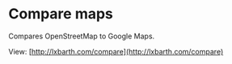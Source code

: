 # Compare maps

Compares OpenStreetMap to Google Maps.

View: [http://lxbarth.com/compare](http://lxbarth.com/compare)
